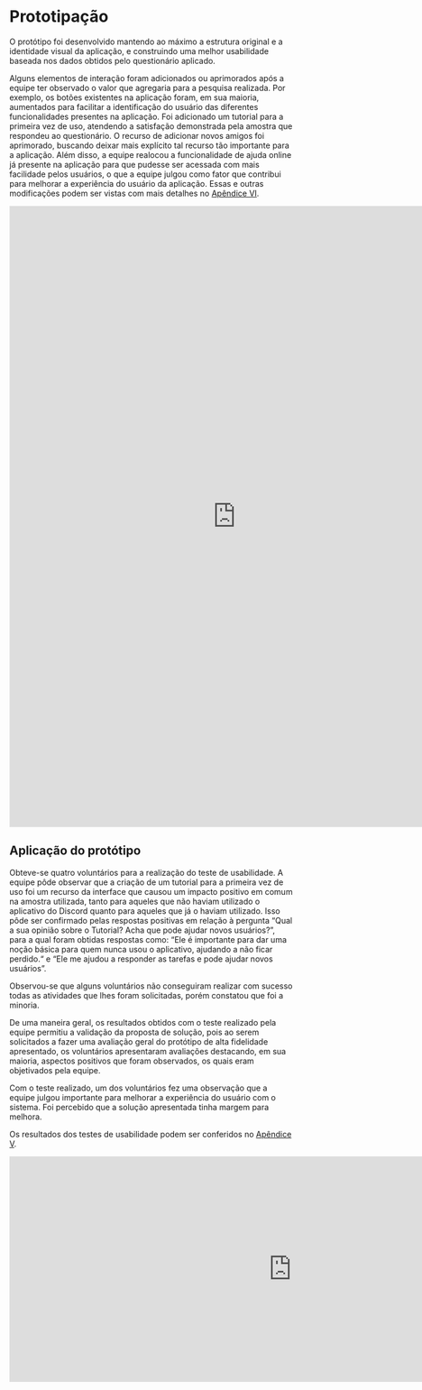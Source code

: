 # Prototipação
O protótipo foi desenvolvido mantendo ao máximo a estrutura original e a identidade visual da aplicação, e construindo uma melhor usabilidade baseada nos dados obtidos pelo questionário aplicado.  

Alguns elementos de interação foram adicionados ou aprimorados após a equipe ter observado o valor que agregaria para a pesquisa realizada. Por exemplo, os botões existentes na aplicação foram, em sua maioria, aumentados para facilitar a identificação do usuário das diferentes funcionalidades presentes na aplicação. Foi adicionado um tutorial para a primeira vez de uso, atendendo a satisfação demonstrada pela amostra que respondeu ao questionário. O recurso de adicionar novos amigos foi aprimorado, buscando deixar mais explícito tal recurso tão importante para a aplicação. Além disso, a equipe realocou a funcionalidade de ajuda online já presente na aplicação para que pudesse ser acessada com mais facilidade pelos usuários, o que a equipe julgou como fator que contribui para melhorar a experiência do usuário da aplicação. Essas e outras modificações podem ser vistas com mais detalhes no [Apêndice VI](https://drive.google.com/file/d/172hAg2rowokL7mh3iSFGYdKRBGVxAXzg/view?usp=sharing).  

<iframe style="border: 1px solid rgba(0, 0, 0, 0.1);" width="800" height="1100" src="https://www.figma.com/embed?embed_host=share&url=https%3A%2F%2Fwww.figma.com%2Fproto%2FL3CS69AagJ1g7O0KWCekNI%2FProjeto%3Fnode-id%3D147%253A3399%26scaling%3Dmin-zoom" allowfullscreen></iframe>

## Aplicação do protótipo
Obteve-se quatro voluntários para a realização do teste de usabilidade. A equipe pôde observar que a criação de um tutorial para a primeira vez de uso foi um recurso da interface que causou um impacto positivo em comum na amostra utilizada, tanto para aqueles que não haviam utilizado o aplicativo do Discord quanto para aqueles que já o haviam utilizado. Isso pôde ser confirmado pelas respostas positivas em relação à pergunta “Qual a sua opinião sobre o Tutorial? Acha que pode ajudar novos usuários?”, para a qual foram obtidas respostas como: “Ele é importante para dar uma noção básica para quem nunca usou o aplicativo, ajudando a não ficar perdido.“ e “Ele me ajudou a responder as tarefas e pode ajudar novos usuários”.  

Observou-se que alguns voluntários não conseguiram realizar com sucesso todas as atividades que lhes foram solicitadas, porém constatou que foi a minoria.  

De uma maneira geral, os resultados obtidos com o teste realizado pela equipe permitiu a validação da proposta de solução, pois ao serem solicitados a fazer uma avaliação geral do protótipo de alta fidelidade apresentado, os voluntários apresentaram avaliações destacando, em sua maioria, aspectos positivos que foram observados, os quais eram objetivados pela equipe.  

Com o teste realizado, um dos voluntários fez uma observação que a equipe julgou importante para melhorar a experiência do usuário com o sistema. Foi percebido que a solução apresentada tinha margem para melhora.  

Os resultados dos testes de usabilidade podem ser conferidos no [Apêndice V](https://www.youtube.com/watch?v=8X8tz8bK3so&list=PLfjrItpQDDjKK2i7OP4owVn4e1dBvLqHD).  

<iframe width="1000" height="400" src="https://www.youtube.com/embed/8X8tz8bK3so" title="YouTube video player" frameborder="0" allow="accelerometer; autoplay; clipboard-write; encrypted-media; gyroscope; picture-in-picture" allowfullscreen></iframe>
